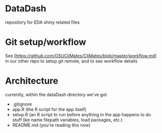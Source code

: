 # DataDash
repository for EDA shiny related files

# Git setup/workflow
See [https://github.com/OSUCliMates/CliMates/blob/master/workflow.md] in our other repo to setup git remote, and to see workflow details

# Architecture
currently, within the dataDash directory we've got

* .gitignore
* app.R (the R script for the app itself)
* setup.R (an R script to run before anything in the app happens to do stuff like name filepath variables, load packages, etc.)
* README.md (you're reading this now)

